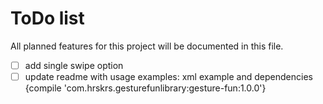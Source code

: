 # ToDo list
All planned features for this project will be documented in this file.

- [ ] add single swipe option
- [ ] update readme with usage examples: xml example and dependencies {compile 'com.hrskrs.gesturefunlibrary:gesture-fun:1.0.0'}
